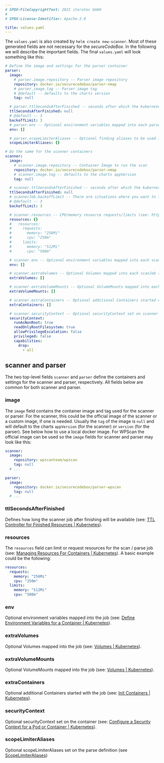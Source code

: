 ```yaml
---
# SPDX-FileCopyrightText: 2021 iteratec GmbH
#
# SPDX-License-Identifier: Apache-2.0

title: values.yaml
---
```


The `values.yaml` is also created by `helm create new-scanner`.
Most of these generated fields are not necessary for the *secureCodeBox*.
In the following we will describe the important fields.
The final `values.yaml` will look something like this:

```yaml
# Define the image and settings for the parser container
parser:
  image:
    # parser.image.repository -- Parser image repository
    repository: docker.io/securecodebox/parser-nmap
    # parser.image.tag -- Parser image tag
    # @default -- defaults to the charts version
    tag: null

  # parser.ttlSecondsAfterFinished -- seconds after which the kubernetes job for the parser will be deleted. Requires the Kubernetes TTLAfterFinished controller: https://kubernetes.io/docs/concepts/workloads/controllers/ttlafterfinished/
  ttlSecondsAfterFinished: null
  # @default -- 3
  backoffLimit: 3
  # parser.env -- Optional environment variables mapped into each parseJob (see: https://kubernetes.io/docs/tasks/inject-data-application/define-environment-variable-container/)
  env: []

  # parser.scopeLimiterAliases -- Optional finding aliases to be used in the scopeLimiter.
  scopeLimiterAliases: {}

# Do the same for the scanner containers
scanner:
  image:
    # scanner.image.repository -- Container Image to run the scan
    repository: docker.io/securecodebox/parser-nmap
    # scanner.image.tag -- defaults to the charts appVersion
    tag: null

  # scanner.ttlSecondsAfterFinished -- seconds after which the kubernetes job for the scanner will be deleted. Requires the Kubernetes TTLAfterFinished controller: https://kubernetes.io/docs/concepts/workloads/controllers/ttlafterfinished/
  ttlSecondsAfterFinished: null
  # scannerJob.backoffLimit -- There are situations where you want to fail a scan Job after some amount of retries due to a logical error in configuration etc. To do so, set backoffLimit to specify the number of retries before considering a scan Job as failed. (see: https://kubernetes.io/docs/concepts/workloads/controllers/job/#pod-backoff-failure-policy)
  # @default -- 3
  backoffLimit: 3

  # scanner.resources -- CPU/memory resource requests/limits (see: https://kubernetes.io/docs/tasks/configure-pod-container/assign-memory-resource/, https://kubernetes.io/docs/tasks/configure-pod-container/assign-cpu-resource/)
  resources: {}
  #   resources:
  #     requests:
  #       memory: "256Mi"
  #       cpu: "250m"
  #     limits:
  #       memory: "512Mi"
  #       cpu: "500m"

  # scanner.env -- Optional environment variables mapped into each scanJob (see: https://kubernetes.io/docs/tasks/inject-data-application/define-environment-variable-container/)
  env: []

  # scanner.extraVolumes -- Optional Volumes mapped into each scanJob (see: https://kubernetes.io/docs/concepts/storage/volumes/)
  extraVolumes: []

  # scanner.extraVolumeMounts -- Optional VolumeMounts mapped into each scanJob (see: https://kubernetes.io/docs/concepts/storage/volumes/)
  extraVolumeMounts: []

  # scanner.extraContainers -- Optional additional Containers started with each scanJob (see: https://kubernetes.io/docs/concepts/workloads/pods/init-containers/)
  extraContainers: []

  # scanner.securityContext -- Optional securityContext set on scanner container (see: https://kubernetes.io/docs/tasks/configure-pod-container/security-context/)
  securityContext:
    runAsNonRoot: true
    readOnlyRootFilesystem: true
    allowPrivilegeEscalation: false
    privileged: false
    capabilities:
      drop:
        - all
```

## scanner and parser

The two top-level fields `scanner` and `parser` define the containers and settings for the scanner and parser, respectively. 
All fields below are common for both scanner and parser.

### image

The `image` field contains the container image and tag used for the scanner or parser.
For the scanner, this could be the official image of the scanner or a custom image, if one is needed.
Usually the `tag` of the image is `null` and will default to the charts `appVersion` (for the scanner) or `version` (for the parser).
See below how to use a local docker image.
For WPScan the official image can be used so the `image` fields for scanner and parser may look like this:

```yaml
scanner:
  image:
    repository: wpscanteam/wpscan
    tag: null
  # ...

parser:
  image:
    repository: docker.io/securecodebox/parser-wpscan
    tag: null
  # ...
```

### ttlSecondsAfterFinished

Defines how long the scanner job after finishing will be available (see: [TTL Controller for Finished Resources | Kubernetes](https://kubernetes.io/docs/concepts/workloads/controllers/ttlafterfinished/)).

### resources

The `resources` field can limit or request resources for the scan / parse job (see: [Managing Resources For Containers | Kubernetes](https://kubernetes.io/docs/concepts/configuration/manage-resources-containers/)).
A basic example could be the following:

```yaml
resources:
  requests:
    memory: "256Mi"
    cpu: "250m"
  limits:
    memory: "512Mi"
    cpu: "500m"
```

### env

Optional environment variables mapped into the job (see: [Define Environment Variables for a Container | Kubernetes](https://kubernetes.io/docs/tasks/inject-data-application/define-environment-variable-container/)).

### extraVolumes

Optional Volumes mapped into the job (see: [Volumes | Kubernetes](https://kubernetes.io/docs/concepts/storage/volumes/)).

### extraVolumeMounts

Optional VolumeMounts mapped into the job (see: [Volumes | Kubernetes](https://kubernetes.io/docs/concepts/storage/volumes/)).

### extraContainers

Optional additional Containers started with the job (see: [Init Containers | Kubernetes](https://kubernetes.io/docs/concepts/workloads/pods/init-containers/)).

### securityContext

Optional securityContext set on the container (see: [Configure a Security Context for a Pod or Container | Kubernetes](https://kubernetes.io/docs/tasks/configure-pod-container/security-context/)).

### scopeLimiterAliases

Optional scopeLimiterAliases set on the parse definition (see [ScopeLimiterAliases](/docs/api/crds/parse-definition#scopelimiteraliases-optional))
